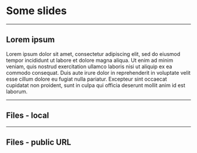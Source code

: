 # Some slides

---

## Lorem ipsum

Lorem ipsum dolor sit amet, consectetur adipiscing elit, sed do eiusmod tempor incididunt ut labore et dolore magna aliqua. Ut enim ad minim veniam, quis nostrud exercitation ullamco laboris nisi ut aliquip ex ea commodo consequat. Duis aute irure dolor in reprehenderit in voluptate velit esse cillum dolore eu fugiat nulla pariatur. Excepteur sint occaecat cupidatat non proident, sunt in culpa qui officia deserunt mollit anim id est laborum.

---

## Files - local

[](randomfile-1.txt)
[](<randomfile-1.txt>)

[](./randomfile-1.txt)
[](<./randomfile-1.txt>)

[](somefolder/randomfile-2.txt)
[](<somefolder/randomfile-2.txt>)

[](./somefolder/randomfile-2.txt)
[](<./somefolder/randomfile-2.txt>)

[](extra/randomfile-3.txt)
[](<extra/randomfile-3.txt>)

[](./extra/randomfile-3.txt)
[](<./extra/randomfile-3.txt>)

---

## Files - public URL

[](https://example.org/example.html)
[](<https://example.org/example.html>)
